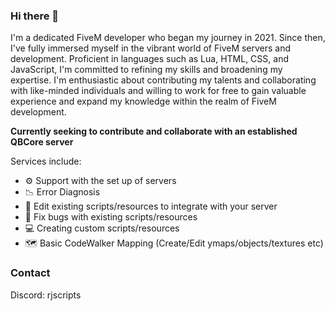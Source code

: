 ### Hi there 👋

I'm a dedicated FiveM developer who began my journey in 2021. Since then, I've fully immersed myself in the vibrant world of FiveM servers and development. Proficient in languages such as Lua, HTML, CSS, and JavaScript, I'm committed to refining my skills and broadening my expertise. I'm enthusiastic about contributing my talents and collaborating with like-minded individuals and willing to work for free to gain valuable experience and expand my knowledge within the realm of FiveM development.

**Currently seeking to contribute and collaborate with an established QBCore server**

Services include:

- ⚙️ Support with the set up of servers
- 📉 Error Diagnosis
- 📝 Edit existing scripts/resources to integrate with your server
- 🔧 Fix bugs with existing scripts/resources 
- 💻 Creating custom scripts/resources
- 🗺️ Basic CodeWalker Mapping (Create/Edit ymaps/objects/textures etc)

### Contact

Discord: rjscripts
